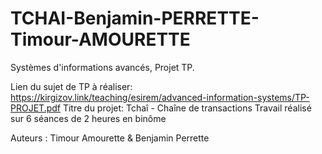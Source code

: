 # TCHAI-Benjamin-PERRETTE-Timour-AMOURETTE

Systèmes d'informations avancés, Projet TP.

Lien du sujet de TP à réaliser: https://kirgizov.link/teaching/esirem/advanced-information-systems/TP-PROJET.pdf 
Titre du projet: Tchaî - Chaîne de transactions
Travail réalisé sur 6 séances de 2 heures en binôme

Auteurs : Timour Amourette & Benjamin Perrette
